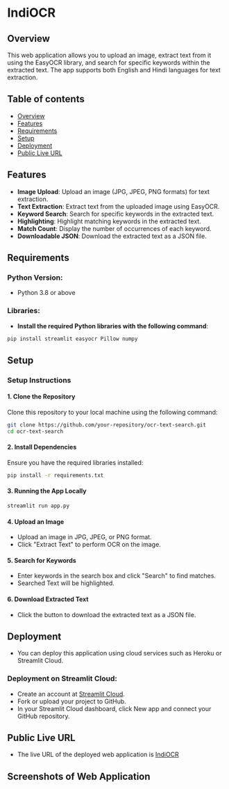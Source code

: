 # IndiOCR
## Overview
This web application allows you to upload an image, extract text from it using the EasyOCR library, and search for specific keywords within the extracted text. The app supports both English and Hindi languages for text extraction.
## Table of contents
- [Overview](#overview)
- [Features](#features)
- [Requirements](#requirements)
- [Setup](#setup)
- [Deployment](#deployment)
- [Public Live URL](#public-live-url)
## Features
- **Image Upload**: Upload an image (JPG, JPEG, PNG formats) for text extraction.
- **Text Extraction**: Extract text from the uploaded image using EasyOCR.
- **Keyword Search**: Search for specific keywords in the extracted text.
- **Highlighting**: Highlight matching keywords in the extracted text.
- **Match Count**: Display the number of occurrences of each keyword.
- **Downloadable JSON**: Download the extracted text as a JSON file.

## Requirements

### Python Version:
- Python 3.8 or above

### Libraries:
- **Install the required Python libraries with the following command**:
```bash
pip install streamlit easyocr Pillow numpy
```
## Setup

### Setup Instructions

#### 1. Clone the Repository
Clone this repository to your local machine using the following command:

```bash
git clone https://github.com/your-repository/ocr-text-search.git
cd ocr-text-search
```
#### 2. Install Dependencies
Ensure you have the required libraries installed:
```bash
pip install -r requirements.txt
```
#### 3. Running the App Locally
```bash
streamlit run app.py
```
#### 4. Upload an Image
- Upload an image in JPG, JPEG, or PNG format.
- Click "Extract Text" to perform OCR on the image.

#### 5. Search for Keywords
- Enter keywords in the search box and click "Search" to find matches.
- Searched Text will be highlighted.

#### 6. Download Extracted Text
- Click the button to download the extracted text as a JSON file.

## Deployment
- You can deploy this application using cloud services such as Heroku or Streamlit Cloud.

### Deployment on Streamlit Cloud:
- Create an account at [Streamlit Cloud](https://streamlit.io/cloud).
- Fork or upload your project to GitHub.
- In your Streamlit Cloud dashboard, click New app and connect your GitHub repository.

## Public Live URL
- The live URL of the deployed web application is [IndiOCR](https://indiocr.streamlit.app)

## Screenshots of Web Application
